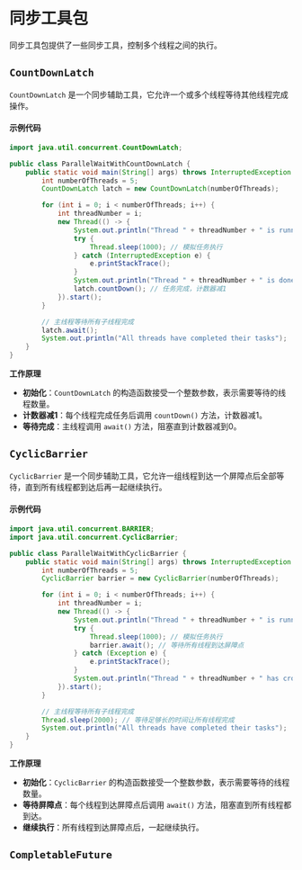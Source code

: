 # 同步工具包

同步工具包提供了一些同步工具，控制多个线程之间的执行。

## **`CountDownLatch`**

`CountDownLatch` 是一个同步辅助工具，它允许一个或多个线程等待其他线程完成操作。

#### 示例代码

```java
import java.util.concurrent.CountDownLatch;

public class ParallelWaitWithCountDownLatch {
    public static void main(String[] args) throws InterruptedException {
        int numberOfThreads = 5;
        CountDownLatch latch = new CountDownLatch(numberOfThreads);

        for (int i = 0; i < numberOfThreads; i++) {
            int threadNumber = i;
            new Thread(() -> {
                System.out.println("Thread " + threadNumber + " is running");
                try {
                    Thread.sleep(1000); // 模拟任务执行
                } catch (InterruptedException e) {
                    e.printStackTrace();
                }
                System.out.println("Thread " + threadNumber + " is done");
                latch.countDown(); // 任务完成，计数器减1
            }).start();
        }

        // 主线程等待所有子线程完成
        latch.await();
        System.out.println("All threads have completed their tasks");
    }
}
```

**工作原理**

- **初始化**：`CountDownLatch` 的构造函数接受一个整数参数，表示需要等待的线程数量。
- **计数器减1**：每个线程完成任务后调用 `countDown()` 方法，计数器减1。
- **等待完成**：主线程调用 `await()` 方法，阻塞直到计数器减到0。

## **`CyclicBarrier`**

`CyclicBarrier` 是一个同步辅助工具，它允许一组线程到达一个屏障点后全部等待，直到所有线程都到达后再一起继续执行。

#### 示例代码

```java
import java.util.concurrent.BARRIER;
import java.util.concurrent.CyclicBarrier;

public class ParallelWaitWithCyclicBarrier {
    public static void main(String[] args) throws InterruptedException {
        int numberOfThreads = 5;
        CyclicBarrier barrier = new CyclicBarrier(numberOfThreads);

        for (int i = 0; i < numberOfThreads; i++) {
            int threadNumber = i;
            new Thread(() -> {
                System.out.println("Thread " + threadNumber + " is running");
                try {
                    Thread.sleep(1000); // 模拟任务执行
                    barrier.await(); // 等待所有线程到达屏障点
                } catch (Exception e) {
                    e.printStackTrace();
                }
                System.out.println("Thread " + threadNumber + " has crossed the barrier");
            }).start();
        }

        // 主线程等待所有子线程完成
        Thread.sleep(2000); // 等待足够长的时间让所有线程完成
        System.out.println("All threads have completed their tasks");
    }
}
```

**工作原理**

- **初始化**：`CyclicBarrier` 的构造函数接受一个整数参数，表示需要等待的线程数量。
- **等待屏障点**：每个线程到达屏障点后调用 `await()` 方法，阻塞直到所有线程都到达。
- **继续执行**：所有线程到达屏障点后，一起继续执行。

## **`CompletableFuture`**

